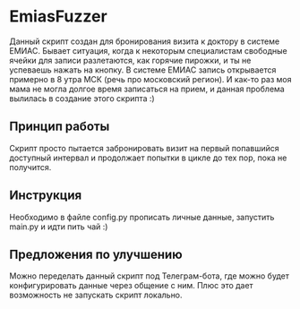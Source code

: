 # EmiasFuzzer

Данный скрипт создан для бронирования визита к доктору в системе ЕМИАС. Бывает ситуация, когда к некоторым специалистам свободные ячейки для записи разлетаются, как горячие пирожки, и ты не успеваешь нажать на кнопку. В системе ЕМИАС запись открывается примерно в 8 утра МСК (речь про московский регион). И как-то раз моя мама не могла долгое время записаться на прием, и данная проблема вылилась в создание этого скрипта :)

## Принцип работы
Скрипт просто пытается забронировать визит на первый попавшийся доступный интервал и продолжает попытки в цикле до тех пор, пока не получится.

## Инструкция
Необходимо в файле config.py прописать личные данные, запустить main.py и идти пить чай :)

## Предложения по улучшению
Можно переделать данный скрипт под Телеграм-бота, где можно будет конфигурировать данные через общение с ним. Плюс это дает возможность не запускать скрипт локально.
